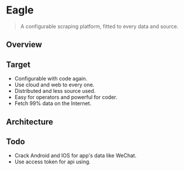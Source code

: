 # Eagle

> A configurable scraping platform, fitted to every data and source.

## Overview

## Target

* Configurable with code again.
* Use cloud and web to every one.
* Distributed and less source used.
* Easy for operators and powerful for coder.
* Fetch 99% data on the Internet.

## Architecture

## Todo

* Crack Android and IOS for app's data like WeChat.
* Use access token for api using.